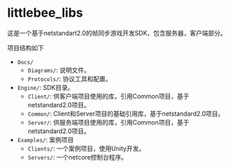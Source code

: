 # littlebee_libs

这是一个基于netstandart2.0的帧同步游戏开发SDK，包含服务器，客户端部分。

项目结构如下

- `Docs/`
  - `Diagrams/`: 说明文件。  
  - `Protocols/`: 协议工具和配置。  
- `Engine/`: SDK目录。 
  - `Client/`: 供客户端项目使用的库，引用Common项目，基于netstandard2.0项目。
  - `Common/`: Client和Server项目的基础引用库，基于netstandard2.0项目。
  - `Server/`: 供服务端项目使用的库，引用Common项目，基于netstandard2.0项目。
- `Examples/`: 案例项目  
  - `Clients/`: 一个案例项目，使用Unity开发。
  - `Servers/`: 一个netcore控制台程序。


